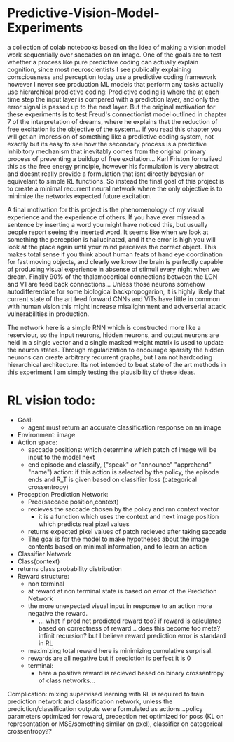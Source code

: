 # Predictive-Vision-Model-Experiments
a collection of colab notebooks based on the idea of making a vision model work sequentially over saccades on an image. One of the goals are to test whether a process like pure predictive coding
can actually explain cognition, since most neuroscientists I see publically explaining consciousness and perception today use a predictive coding framework however I never see production ML
models that perform any tasks actually use hierarchical predictive coding: Predictive coding is where the at each time step the input layer is compared with a prediction layer, and only the error signal is passed up to the next layer. But the original motivation for these experiments is to test Freud's connectionist model outlined in chapter 7 of the interpretation of dreams, where he explains that the reduction 
of free excitation is the objective of the system... if you read this chapter you will get an impression of something like a predictive coding system, not exactly but its easy to see how the secondary process is a predictive inhibitory mechanism that inevitably comes from the original primary process of preventing a buildup of free excitation... Karl Friston formalized this as the free energy principle, however his formulation is very abstract and doesnt really provide a formulation that isnt directly bayesian or equivelant to simple RL functions. So instead the final goal of this project is to create a minimal recurrent neural network where the only objective is to minimize the networks expected future excitation. 

A final motivation for this project is the phenomenology of my visual experience and the experience of others. If you have ever misread a sentence by inserting a word you might have noticed this, but usually people report seeing the inserted word. It seems like when we look at something the perception is hallucinated, and if the error is high you will look at the place again until your mind perceives the correct object. This makes total sense if you think about human feats of hand eye coordination for fast moving objects, and clearly we know the brain is perfectly capable of producing visual experience in absense of stimuli every night when we dream. Finally 90% of the thalamocortical connections between the LGN and V1 are feed back connections... Unless those neurons somehow autodifferentiate for some biological backpropogarion, it is highly likely that current state of the art feed forward CNNs and ViTs have little in common with human vision this might increase misalighnment and adverserial attack vulnerabilities in production.

The network here is a simple RNN which is constructed more like a reserviour, so the input neurons, hidden neurons, and output neurons are held in a single vector and a single masked weight matrix is
used to update the neuron states. Through regularization to encourage sparsity the hidden neurons can create arbitrary recurrent graphs, but I am not hardcoding hierarchical architecture. Its not intended to
beat state of the art methods in this experiment I am simply testing the plausibility of these ideas.


# RL vision todo:
- Goal:
  - agent must return an accurate classification response on an image
- Environment: image
- Action space:
  - saccade positions: which determine which patch of image will be input to the model next
  - end episode and classify, ("speak" or "announce" "apprehend" "name") action: if this action is selected by the policy, the episode ends and R_T is given based on classifier loss (categorical crossentropy) 
- Preception Prediction Network:
  - Pred(saccade position,context)
  - recieves the saccade chosen by the policy and rnn context vector
    - it is a function which uses the context and next image position which predicts real pixel values
  - returns expected pixel values of patch recieved after taking saccade
  - The goal is for the model to make hypotheses about the image contents based on minimal information, and to learn an action 
- Classifier Network
 - Class(context)
 - returns class probability distribution
- Reward structure:
  - non terminal
   - at reward at non terminal state is based on error of the Prediction Network
   - the more unexpected visual input in response to an action more negative the reward.
     - ... what if pred net predicted reward too? if reward is calculated based on correctness of reward... does this become too meta? infinit recursion? but I believe reward prediction error is standard in RL 
   - maximizing total reward here is minimizing cumulative surprisal.
   - rewards are all negative but if prediction is perfect it is 0
  - terminal:
    - here a positive reward is recieved based on binary crossentropy of class networks...

Complication: mixing supervised learning with RL is required to train prediction network and classification network, unless the prediction/classification outputs were formulated as actions...policy parameters optimized for reward, preception net optimized for poss (KL on representation or MSE/something similar on pxel), classifier on categorical crossentropy??



